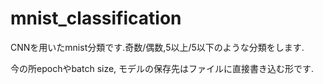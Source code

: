 # mnist_classification
CNNを用いたmnist分類です.奇数/偶数,5以上/5以下のような分類をします.

今の所epochやbatch size, モデルの保存先はファイルに直接書き込む形です.
